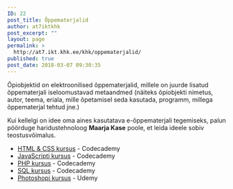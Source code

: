 ```yaml
---
ID: 22
post_title: Õppematerjalid
author: at7iktkhk
post_excerpt: ""
layout: page
permalink: >
  http://at7.ikt.khk.ee/khk/oppematerjalid/
published: true
post_date: 2018-03-07 09:30:35
---
```

<p style="font-weight: 400;">Õpiobjektid on elektroonilised õppematerjalid, millele on juurde lisatud õppematerjali iseloomustavad metaandmed (näiteks õpiobjekti nimetus, autor, teema, eriala, mille õpetamisel seda kasutada, programm, millega õppematerjal tehtud jne.)</p>
<p style="font-weight: 400;">Kui kellelgi on idee oma aines kasutatava e-õppematerjali tegemiseks, palun pöörduge haridustehnoloog <strong>Maarja Kase</strong> poole, et leida ideele sobiv teostusvõimalus.</p>

<ul>
 	<li><a href="https://www.codecademy.com/en/tracks/web">HTML &amp; CSS kursus</a> - Codecademy</li>
 	<li><a href="https://www.codecademy.com/learn/introduction-to-javascript">JavaScripti kursus</a> - Codecademy</li>
 	<li><a href="https://www.codecademy.com/en/tracks/php">PHP kursus</a> - Codecademy</li>
 	<li><a href="https://www.codecademy.com/learn/learn-sql">SQL kursus</a> - Codecademy</li>
 	<li><a href="https://www.udemy.com/learn-adobe-photoshop-from-scratch/learn/v4/overview">Photoshopi kursus</a> - Udemy</li>
</ul>